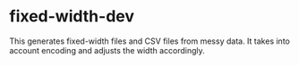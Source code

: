 # fixed-width-dev
This generates fixed-width files and CSV files from messy data. It takes into account encoding and adjusts the width accordingly.
